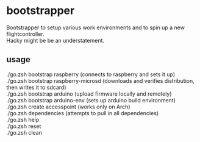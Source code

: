 # bootstrapper
Bootstrapper to setup various work environments and to spin up a new flightcontroller.\
Hacky might be be an understatement.

## usage
./go.zsh bootstrap raspberry (connects to raspberry and sets it up)\
./go.zsh bootstrap raspberry-microsd (downloads and verifies distribution, then writes it to sdcard)\
./go.zsh bootstrap arduino (upload firmware locally and remotely)\
./go.zsh bootstrap arduino-env (sets up arduino build environment)\
./go.zsh create accesspoint (works only on Arch)\
./go.zsh dependencies (attempts to pull in all dependencies)\
./go.zsh help\
./go.zsh reset\
./go.zsh clean
